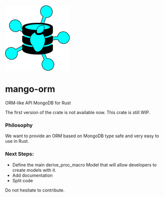 ![Logo](https://github.com/kebasyaty/mango-orm/raw/master/images/logo.svg)

# mango-orm

ORM-like API MongoDB for Rust

The first version of the crate is not available now. This crate is still WIP.

### Philosophy

We want to provide an ORM based on MongoDB type safe and very easy to use in Rust.

### Next Steps:

- Define the main derive_proc_macro Model that will allow developers to create models with it.
- Add documentation
- Split code

Do not hesitate to contribute.